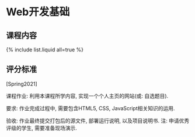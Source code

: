 # Web开发基础

## 课程内容

{% include list.liquid all=true %}

## 评分标准

[Spring2021]

课程作业: 利用本课程所学内容, 实现一个个人主页的网站(或: 自选题目).

要求: 作业完成过程中, 需要包含HTML5, CSS, JavaScript相关知识的运用.

验收: 作业最终提交打包后的源文件, 部署运行说明, 以及项目说明书. 注: 申请优秀评级的学生, 需要准备现场演示.